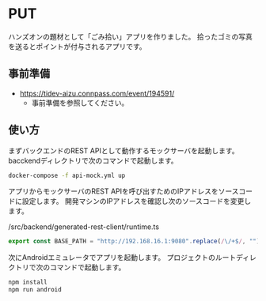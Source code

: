 # PUT

ハンズオンの題材として「ごみ拾い」アプリを作りました。
拾ったゴミの写真を送るとポイントが付与されるアプリです。

## 事前準備

- https://tidev-aizu.connpass.com/event/194591/
  - 事前準備を参照してください。

## 使い方

まずバックエンドのREST APIとして動作するモックサーバを起動します。
bacckendディレクトリで次のコマンドで起動します。

```bash
docker-compose -f api-mock.yml up
```

アプリからモックサーバのREST APIを呼び出すためのIPアドレスをソースコードに設定します。
開発マシンのIPアドレスを確認し次のソースコードを変更します。

/src/backend/generated-rest-client/runtime.ts

```javascript
export const BASE_PATH = "http://192.168.16.1:9080".replace(/\/+$/, "");
```

次にAndroidエミュレータでアプリを起動します。
プロジェクトのルートディレクトリで次のコマンドで起動します。

```bash
npm install
npm run android
```
